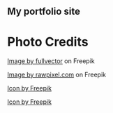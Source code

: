 ## My portfolio site

# Photo Credits
<a href="https://www.freepik.com/free-vector/laptop-with-program-code-isometric-icon-software-development-programming-applications-dark-neon_4102879.htm#query=html&position=5&from_view=search&track=sph">Image by fullvector</a> on Freepik



<a href="https://www.freepik.com/free-vector/stream-binary-code-design-vector_25519720.htm#page=3&query=html&position=4&from_view=search&track=sph">Image by rawpixel.com</a> on Freepik

<a href="https://www.freepik.com/icon/js_5968292#position=1&page=1&term=JavaScript+&fromView=search">Icon by Freepik</a>

<a href="https://www.freepik.com/icon/html_1051277#position=4&page=1&term=JavaScript+&fromView=search">Icon by Freepik</a>